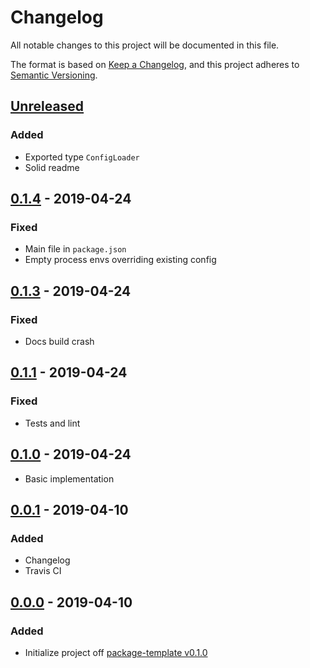 # Changelog
All notable changes to this project will be documented in this file.

The format is based on [Keep a Changelog](https://keepachangelog.com/en/1.0.0/),
and this project adheres to [Semantic Versioning](https://semver.org/spec/v2.0.0.html).

## [Unreleased]
### Added
- Exported type `ConfigLoader`
- Solid readme

## [0.1.4] - 2019-04-24
### Fixed
- Main file in `package.json`
- Empty process envs overriding existing config

## [0.1.3] - 2019-04-24
### Fixed
- Docs build crash

## [0.1.1] - 2019-04-24
### Fixed
- Tests and lint

## [0.1.0] - 2019-04-24
- Basic implementation

## [0.0.1] - 2019-04-10
### Added
- Changelog
- Travis CI

## [0.0.0] - 2019-04-10
### Added
- Initialize project off [package-template v0.1.0](https://github.com/AckeeCZ/package-template/tree/v0.1.0)

[Unreleased]: https://github.com/AckeeCZ/configuru/compare/v0.1.4...HEAD
[0.1.4]: https://github.com/AckeeCZ/configuru/compare/v0.1.3...v0.1.4
[0.1.3]: https://github.com/AckeeCZ/configuru/compare/v0.1.2...v0.1.3
[0.1.1]: https://github.com/AckeeCZ/configuru/compare/v0.1.0...v0.1.1
[0.1.0]: https://github.com/AckeeCZ/configuru/compare/v0.0.1...v0.1.0
[0.0.1]: https://github.com/AckeeCZ/configuru/compare/v0.0.0...v0.0.1
[0.0.0]: https://github.com/AckeeCZ/configuru/compare/ea0b2cd...v0.0.0
